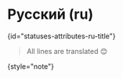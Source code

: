 # Русский (ru)
{id="statuses-attributes-ru-title"}



> All lines are translated 😊
>
{style="note"}

